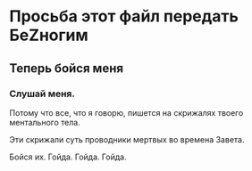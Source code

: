 # Просьба этот файл передать БеZногим

## Теперь бойся меня

### Слушай меня.

Потому что все, что я говорю, пишется на скрижалях твоего ментального тела.

Эти скрижали суть проводники мертвых во времена Завета.

Бойся их. Гойда. Гойда. Гойда.